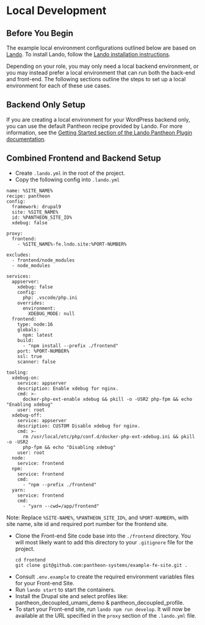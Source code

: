 # Local Development

## Before You Begin

The example local environment configurations outlined below are based on [Lando](https://lando.dev/). To install Lando, follow the [Lando installation instructions](https://docs.lando.dev/getting-started/installation.html).

Depending on your role, you may only need a local backend environment, or you may instead prefer a local environment that can run both the back-end and front-end. The following sections outline the steps to set up a local environment for each of these use cases.

## Backend Only Setup

If you are creating a local environment for your WordPress backend only, you can use the default Pantheon recipe provided by Lando. For more information, see the [Getting Started section of the Lando Pantheon Plugin documentation](https://docs.lando.dev/pantheon/getting-started.html).

## Combined Frontend and Backend Setup

- Create `.lando.yml` in the root of the project.
- Copy the following config into `.lando.yml`

```
name: %SITE_NAME%
recipe: pantheon
config:
  framework: drupal9
  site: %SITE_NAME%
  id: %PANTHEON_SITE_ID%
  xdebug: false

proxy:
  frontend:
    - %SITE_NAME%-fe.lndo.site:%PORT-NUMBER%

excludes:
  - frontend/node_modules
  - node_modules

services:
  appserver:
    xdebug: false
    config:
      php: .vscode/php.ini
    overrides:
      environment:
        XDEBUG_MODE: null
  frontend:
    type: node:16
    globals:
      npm: latest
    build:
      - "npm install --prefix ./frontend"
    port: %PORT-NUMBER%
    ssl: true
    scanner: false

tooling:
  xdebug-on:
    service: appserver
    description: Enable xdebug for nginx.
    cmd: >-
      docker-php-ext-enable xdebug && pkill -o -USR2 php-fpm && echo "Enabling xdebug"
    user: root
  xdebug-off:
    service: appserver
    description: CUSTOM Disable xdebug for nginx.
    cmd: >-
      rm /usr/local/etc/php/conf.d/docker-php-ext-xdebug.ini && pkill -o -USR2
      php-fpm && echo "Disabling xdebug"
    user: root
  node:
    service: frontend
  npm:
    service: frontend
    cmd:
      - "npm --prefix ./frontend"
  yarn:
    service: frontend
    cmd:
      - "yarn --cwd=/app/frontend"
```

Note: Replace `%SITE-NAME%`, `%PANTHEON_SITE_ID%`, and `%PORT-NUMBER%`, with site name, site id and required port number for the frontend site.

- Clone the Front-end Site code base into the `./frontend` directory. You will most likely want to add this directory to your `.gitignore` file for the project.
  ```
  cd frontend
  git clone git@github.com:pantheon-systems/example-fe-site.git .
  ```
- Consult `.env.example` to create the required environment variables files for your Front-end Site.
- Run `lando start` to start the containers.
- Install the Drupal site and select profiles like: pantheon_decoupled_umami_demo & pantheon_decoupled_profile.
- To start your Front-end site, run `lando npm run develop`. It will now be available at the URL specified in the `proxy` section of the `.lando.yml` file.
